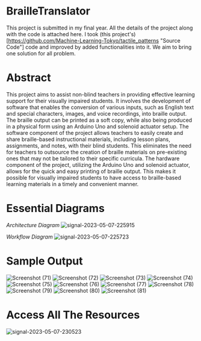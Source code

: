 # BrailleTranslator
This project is submitted in my final year. All the details of the project along with the code is attached here. I took (this project's)[https://github.com/Machine-Learning-Tokyo/tactile_patterns "Source Code"] code and improved by added functionalities into it. We aim to bring one solution for all problem.

# Abstract
This project aims to assist non-blind teachers in providing effective learning support for their visually impaired students. It involves the development of software that enables the conversion of various inputs, such as English text and special characters, images, and voice recordings, into braille output. The braille output can be printed as a soft copy, while also being produced in a physical form using an Arduino Uno and solenoid actuator setup. The software component of the project allows teachers to easily create and share braille-based instructional materials, including lesson plans, assignments, and notes, with their blind students. This eliminates the need for teachers to outsource the creation of braille materials on pre-existing ones that may not be tailored to their specific curricula. The hardware component of the project, utilizing the Arduino Uno and solenoid actuator, allows for the quick and easy printing of braille output. This makes it possible for visually impaired students to have access to braille-based learning materials in a timely and convenient manner.

# Essential Diagrams
*Architecture Diagram*
![signal-2023-05-07-225915](https://user-images.githubusercontent.com/84320534/236693278-9965334f-20b3-457b-b2b8-a2089b582b13.jpeg)

*Workflow Diagram*
![signal-2023-05-07-225723](https://user-images.githubusercontent.com/84320534/236693279-74fbd6da-32f2-41d9-b02b-383c83a090b4.jpeg)

# Sample Output
![Screenshot (71)](https://user-images.githubusercontent.com/84320534/236694483-179d5f80-9aeb-4baa-a78b-9ee6e81fbf2e.png)
![Screenshot (72)](https://user-images.githubusercontent.com/84320534/236694486-c4a9daaa-0abd-4e56-8626-df0859a3c81b.png)
![Screenshot (73)](https://user-images.githubusercontent.com/84320534/236694487-f1ee6b85-3bbd-423c-9175-d47d670cb04c.png)
![Screenshot (74)](https://user-images.githubusercontent.com/84320534/236694491-5e1ffb5a-1366-444c-84f1-55b5e57141cb.png)
![Screenshot (75)](https://user-images.githubusercontent.com/84320534/236694553-acee1cb8-6c5b-4040-ae13-b685b657f6f4.png)
![Screenshot (76)](https://user-images.githubusercontent.com/84320534/236694496-c61a1f22-4fdc-45b9-b08d-46e0bd09ea28.png)
![Screenshot (77)](https://user-images.githubusercontent.com/84320534/236694498-c4618976-d6a5-4d9d-a7fd-32cde3026e26.png)
![Screenshot (78)](https://user-images.githubusercontent.com/84320534/236694502-5133cf32-be2a-4973-a448-5c0875ef34a2.png)
![Screenshot (79)](https://user-images.githubusercontent.com/84320534/236694508-8b035ac5-5292-4348-9f0f-22503030121e.png)
![Screenshot (80)](https://user-images.githubusercontent.com/84320534/236694511-32dd6726-80a0-44ca-9658-72b74a57ed58.png)
![Screenshot (81)](https://user-images.githubusercontent.com/84320534/236694518-b5db8f50-b0d7-4277-8b80-aecae373b335.png)

# Access All The Resources
![signal-2023-05-07-230523](https://user-images.githubusercontent.com/84320534/236693329-4ba52347-4828-4672-918d-8a41042b8efc.png)
